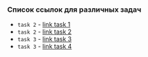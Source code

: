 ### Список ссылок для различных задач

- `task 2` - [link task 1](https://project-gd-x.github.io/best-practice/task1/)
- `task 2` - [link task 2](https://project-gd-x.github.io/best-practice/task2/)
- `task 3` - [link task 3](https://project-gd-x.github.io/best-practice/task3/)
- `task 3` - [link task 4](https://project-gd-x.github.io/best-practice/task4/)